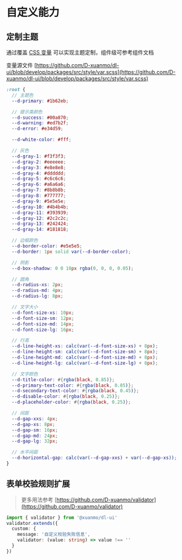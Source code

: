 # 自定义能力

## 定制主题

通过覆盖 [CSS 变量](https://developer.mozilla.org/zh-CN/docs/Web/CSS/Using_CSS_custom_properties) 可以实现主题定制，组件级可参考组件文档

变量源文件 [https://github.com/D-xuanmo/dl-ui/blob/develop/packages/src/style/var.scss](https://github.com/D-xuanmo/dl-ui/blob/develop/packages/src/style/var.scss)

```scss
:root {
  // 主题色
  --d-primary: #1b62eb;

  // 提示类颜色
  --d-success: #00a870;
  --d-warning: #ed7b2f;
  --d-error: #e34d59;

  --d-white-color: #fff;

  // 灰色
  --d-gray-1: #f3f3f3;
  --d-gray-2: #eeeeee;
  --d-gray-3: #e8e8e8;
  --d-gray-4: #dddddd;
  --d-gray-5: #c6c6c6;
  --d-gray-6: #a6a6a6;
  --d-gray-7: #8b8b8b;
  --d-gray-8: #777777;
  --d-gray-9: #5e5e5e;
  --d-gray-10: #4b4b4b;
  --d-gray-11: #393939;
  --d-gray-12: #2c2c2c;
  --d-gray-13: #242424;
  --d-gray-14: #181818;

  // 边框颜色
  --d-border-color: #e5e5e5;
  --d-border: 1px solid var(--d-border-color);

  // 阴影
  --d-box-shadow: 0 0 10px rgba(0, 0, 0, 0.05);

  // 圆角
  --d-radius-xs: 2px;
  --d-radius-md: 4px;
  --d-radius-lg: 8px;

  // 文字大小
  --d-font-size-xs: 10px;
  --d-font-size-sm: 12px;
  --d-font-size-md: 14px;
  --d-font-size-lg: 16px;

  // 行高
  --d-line-height-xs: calc(var(--d-font-size-xs) + 8px);
  --d-line-height-sm: calc(var(--d-font-size-sm) + 8px);
  --d-line-height-md: calc(var(--d-font-size-md) + 8px);
  --d-line-height-lg: calc(var(--d-font-size-lg) + 8px);

  // 文字颜色
  --d-title-color: #{rgba(black, 0.85)};
  --d-primary-text-color: #{rgba(black, 0.85)};
  --d-secondary-text-color: #{rgba(black, 0.45)};
  --d-disable-color: #{rgba(black, 0.25)};
  --d-placeholder-color: #{rgba(black, 0.25)};

  // 间距
  --d-gap-xxs: 4px;
  --d-gap-xs: 8px;
  --d-gap-sm: 16px;
  --d-gap-md: 24px;
  --d-gap-lg: 32px;

  // 水平间距
  --d-horizontal-gap: calc(var(--d-gap-xxs) + var(--d-gap-xs));
}
```

## 表单校验规则扩展

> 更多用法参考 [https://github.com/D-xuanmo/validator](https://github.com/D-xuanmo/validator)

```typescript
import { validator } from '@xuanmo/dl-ui'
validator.extends({
  custom: {
    message: '自定义校验失败信息',
    validator: (value: string) => value !== ''
  }
})
```
